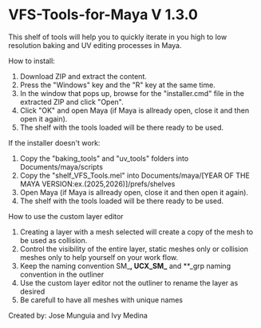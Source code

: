 # VFS-Tools-for-Maya V 1.3.0

This shelf of tools will help you to quickly iterate in you high to low resolution baking and UV editing processes in Maya.

How to install:

1. Download ZIP and extract the content.
2. Press the "Windows" key and the "R" key at the same time.
3. In the window that pops up, browse for the "installer.cmd" file in the extracted ZIP and click "Open".
4. Click "OK" and open Maya (if Maya is allready open, close it and then open it again).
5. The shelf with the tools loaded will be there ready to be used.

If the installer doesn't work:

1. Copy the "baking\_tools" and "uv\_tools" folders into Documents/maya/scripts
2. Copy the "shelf\_VFS\_Tools.mel" into Documents/maya/\[YEAR OF THE MAYA VERSION:ex.(2025,2026)]/prefs/shelves
3. Open Maya (if Maya is allready open, close it and then open it again).
4. The shelf with the tools loaded will be there ready to be used.

How to use the custom layer editor

1. Creating a layer with a mesh selected will create a copy of the mesh to be used as collision.
2. Control the visibility of the entire layer, static meshes only or collision meshes only to help yourself on your work flow.
3. Keep the naming convention SM\_**, UCX\_SM\_** and \*\*\_grp naming convention in the outliner
4. Use the custom layer editor not the outliner to rename the layer as desired
5. Be carefull to have all meshes with unique names

Created by: Jose Munguia and Ivy Medina

